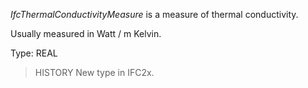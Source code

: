 _IfcThermalConductivityMeasure_ is a measure of thermal conductivity.

<!-- end of short definition -->


Usually measured in Watt / m Kelvin.

Type: REAL

> HISTORY New type in IFC2x.
